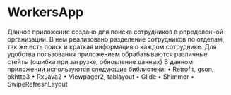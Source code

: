 # WorkersApp
Данное приложение создано для поиска сотрудников в определенной организации. В нем реализовано разделение сотрудников по отделам, так же есть поиск и краткая информация о каждом сотруднике. Для удобства пользования приложением обрабатываются различные стейты (ошибка при загрузке, обновление данных)
В данном приложении используются следующие библиотеки:
•	Retrofit, gson, okhttp3
•	RxJava2
•	Viewpager2, tablayout
•	Glide
•	Shimmer
•	SwipeRefreshLayout

